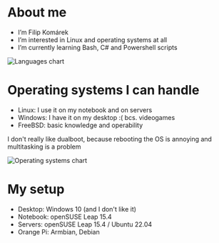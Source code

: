 # About me
- I’m Filip Komárek
- I’m interested in Linux and operating systems at all
- I’m currently learning Bash, C# and Powershell scripts

![Languages chart](https://wakatime.com/share/@filip2cz/3b1a8eb0-17a6-4ea2-8926-8a97644ee6c2.svg)

# Operating systems I can handle
- Linux: I use it on my notebook and on servers
- Windows: I have it on my desktop :( bcs. videogames
- FreeBSD: basic knowledge and operability

I don't really like dualboot, because rebooting the OS is annoying and multitasking is a problem

![Operating systems chart](https://wakatime.com/share/@filip2cz/f4659a14-5b0f-4c99-8d2d-2080fdb30ef6.svg)

# My setup
- Desktop: Windows 10 (and I don't like it)
- Notebook: openSUSE Leap 15.4
- Servers: openSUSE Leap 15.4 / Ubuntu 22.04
- Orange Pi: Armbian, Debian

<!---
filip2cz/filip2cz is a ✨ special ✨ repository because its `README.md` (this file) appears on your GitHub profile.
You can click the Preview link to take a look at your changes.
--->

